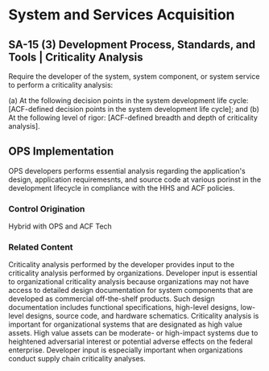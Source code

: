 # System and Services Acquisition
## SA-15 (3) Development Process, Standards, and Tools | Criticality Analysis

Require the developer of the system, system component, or system service to perform a criticality analysis:

(a) At the following decision points in the system development life cycle: [ACF-defined decision points in the system development life cycle]; and
(b) At the following level of rigor: [ACF-defined breadth and depth of criticality analysis].

## OPS Implementation

OPS developers performs essential analysis regarding the application's design, application requiremesnts, and source code at various porinst in the development lifecycle in compliance with the HHS and ACF policies.

### Control Origination

Hybrid with OPS and ACF Tech

### Related Content

Criticality analysis performed by the developer provides input to the criticality analysis performed by organizations. Developer input is essential to organizational criticality analysis because organizations may not have access to detailed design documentation for system components that are developed as commercial off-the-shelf products. Such design documentation includes functional specifications, high-level designs, low-level designs, source code, and hardware schematics. Criticality analysis is important for organizational systems that are designated as high value assets. High value assets can be moderate- or high-impact systems due to heightened adversarial interest or potential adverse effects on the federal enterprise. Developer input is especially important when organizations conduct supply chain criticality analyses.